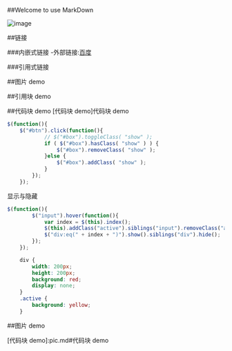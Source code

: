 ##Welcome to use MarkDown

![image](https://raw.githubusercontent.com/qianjilou/hr/master/2.jpg "百度图片")

##链接

###内嵌式链接
 -外部链接:[百度]

###引用式链接

##图片 demo

##引用块 demo

##代码块 demo
[代码块 demo]代码块 demo
``` javascript
$(function(){
	$("#btn").click(function(){  
			// $("#box").toggleClass( "show" );  
			if ( $("#box").hasClass( "show" ) ) {
				$("#box").removeClass( "show" );  
			}else {  
				$("#box").addClass( "show" );  
			}  
		});  
	});  
``` 

显示与隐藏
```javascript
$(function(){
		$("input").hover(function(){
			var index = $(this).index();
			$(this).addClass("active").siblings("input").removeClass("active");
			$("div:eq(" + index + ")").show().siblings("div").hide();
		});
	});

```
```css
	div {
		width: 200px;
		height: 200px;
		background: red;
		display: none;
	}
	.active {
		background: yellow;
	}

```

##图片 demo

[百度]:http:www.baidu.com
[代码块 demo]:pic.md#代码块 demo
